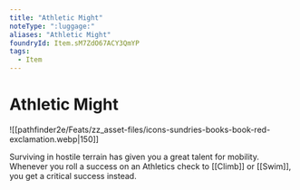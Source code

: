 ```yaml
---
title: "Athletic Might"
noteType: ":luggage:"
aliases: "Athletic Might"
foundryId: Item.sM7ZdO67ACY3QmYP
tags:
  - Item
---
```


# Athletic Might
![[pathfinder2e/Feats/zz_asset-files/icons-sundries-books-book-red-exclamation.webp|150]]

Surviving in hostile terrain has given you a great talent for mobility. Whenever you roll a success on an Athletics check to [[Climb]] or [[Swim]], you get a critical success instead.
